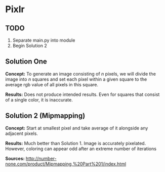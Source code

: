 # Pixlr

## TODO
1. Separate main.py into module
2. Begin Solution 2

## Solution One
**Concept:** To generate an image consisting of *n* pixels, we will divide the image into *n* squares and set each pixel within a given square to the average rgb value of all pixels in this square.


**Results:** Does not produce intended results. Even for squares that consist of a single color, it is inaccurate.
## Solution 2 (Mipmapping)
**Concept:** Start at smallest pixel and take average of it alongside any adjacent pixels. 

**Results:** Much better than Solution 1. Image is accurately pixelated. However, coloring can appear odd after an extreme number of iterations

**Sources:** http://number-none.com/product/Mipmapping,%20Part%201/index.html




